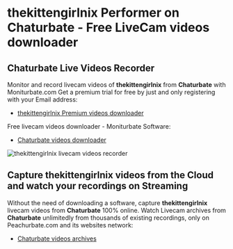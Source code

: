 # thekittengirlnix Performer on Chaturbate - Free LiveCam videos downloader

## Chaturbate Live Videos Recorder

Monitor and record livecam videos of **thekittengirlnix** from **Chaturbate** with Moniturbate.com
Get a premium trial for free by just and only registering with your Email address:
* [thekittengirlnix Premium videos downloader](https://moniturbate.com/request-demo-licence-key.html)

Free livecam videos downloader - Moniturbate Software:
* [Chaturbate videos downloader](https://moniturbate.com/moniturbate-download-software.html)

![thekittengirlnix livecam videos recorder](https://peachurnet.com/templates/moniturbate-software.png)


## Capture thekittengirlnix videos from the Cloud and watch your recordings on Streaming

Without the need of downloading a software, capture **thekittengirlnix** livecam videos from **Chaturbate** 100% online.
Watch Livecam archives from **Chaturbate** unlimitedly from thousands of existing recordings, only on Peachurbate.com and its websites network:
* [Chaturbate videos archives](https://peachurnet.com/)